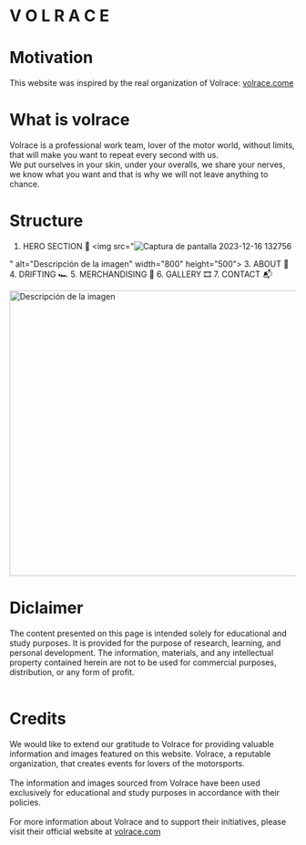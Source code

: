 <h1> <b>V  O  L  R  A  C  E</b>  </h1>

<h1>  Motivation </h1>

<p>This website was inspired by the real organization of Volrace: <a href="https://volrace.com/">volrace.come</a></p>

<h1>  What is volrace </h1>

<p>Volrace is a professional work team, lover of the motor world, without limits, 
  that will make you want to repeat every second with us. <br>
  We put ourselves in your skin, under your overalls, we share your nerves, 
  we know what you want and that is why we will not leave anything to chance.</p>

<h1>  Structure </h1>

1. HERO SECTION 🦸
<img src="![Captura de pantalla 2023-12-16 132756](https://github.com/Chito1811/Proyecto/assets/150530665/537e12be-973e-48a9-9250-34dd3283db2d)

" alt="Descripción de la imagen" width="800" height="500">
3. ABOUT 💭
4. DRIFTING 🏎️
5. MERCHANDISING 👔
6. GALLERY 🎞️
7. CONTACT 📬

<img src="https://volrace.com/wp-content/uploads/2021/12/volrace-gasolina-venas.jpg" alt="Descripción de la imagen" width="800" height="500">

 <h1><b>Diclaimer</b></h1>
    <p>The content presented on this page is intended solely for educational and study purposes. 
        It is provided for the purpose of research, learning, and personal development. 
        The information, materials, and any intellectual property contained herein are not to be used for commercial purposes, 
        distribution, or any form of profit. <br> <br></p>
<p><h1>Credits</h1>
  We would like to extend our gratitude to Volrace for providing valuable information and images featured on this website.
        Volrace, a reputable organization, that creates events for lovers of the motorsports. <br><br>            
        The information and images sourced from Volrace have been used exclusively for educational and study purposes in accordance
        with their policies. <br> <br>                    
        For more information about Volrace and to support their initiatives, please visit their official website at 
        <a id="kk" href="https://volrace.com/" target="_blank">volrace.com</a></p>
